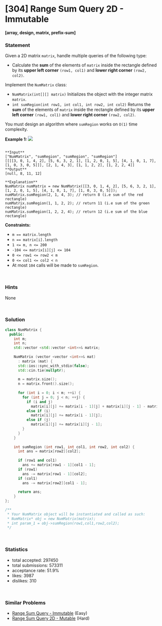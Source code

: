# [304] Range Sum Query 2D - Immutable

**[array, design, matrix, prefix-sum]**

### Statement

Given a 2D matrix `matrix`, handle multiple queries of the following type:

* Calculate the **sum** of the elements of `matrix` inside the rectangle defined by its **upper left corner** `(row1, col1)` and **lower right corner** `(row2, col2)`.



Implement the `NumMatrix` class:

* `NumMatrix(int[][] matrix)` Initializes the object with the integer matrix `matrix`.
* `int sumRegion(int row1, int col1, int row2, int col2)` Returns the **sum** of the elements of `matrix` inside the rectangle defined by its **upper left corner** `(row1, col1)` and **lower right corner** `(row2, col2)`.



You must design an algorithm where `sumRegion` works on `O(1)` time complexity.


**Example 1:**
![](https://assets.leetcode.com/uploads/2021/03/14/sum-grid.jpg)

```

**Input**
["NumMatrix", "sumRegion", "sumRegion", "sumRegion"]
[[[[3, 0, 1, 4, 2], [5, 6, 3, 2, 1], [1, 2, 0, 1, 5], [4, 1, 0, 1, 7], [1, 0, 3, 0, 5]]], [2, 1, 4, 3], [1, 1, 2, 2], [1, 2, 2, 4]]
**Output**
[null, 8, 11, 12]

**Explanation**
NumMatrix numMatrix = new NumMatrix([[3, 0, 1, 4, 2], [5, 6, 3, 2, 1], [1, 2, 0, 1, 5], [4, 1, 0, 1, 7], [1, 0, 3, 0, 5]]);
numMatrix.sumRegion(2, 1, 4, 3); // return 8 (i.e sum of the red rectangle)
numMatrix.sumRegion(1, 1, 2, 2); // return 11 (i.e sum of the green rectangle)
numMatrix.sumRegion(1, 2, 2, 4); // return 12 (i.e sum of the blue rectangle)

```

**Constraints:**
* `m == matrix.length`
* `n == matrix[i].length`
* `1 <= m, n <= 200`
* `-104 <= matrix[i][j] <= 104`
* `0 <= row1 <= row2 < m`
* `0 <= col1 <= col2 < n`
* At most `104` calls will be made to `sumRegion`.


<br>

### Hints

None

<br>

### Solution

```cpp
class NumMatrix {
  public:
    int m;
    int n;
    std::vector <std::vector <int>>& matrix;
  
    NumMatrix (vector <vector <int>>& mat)
      : matrix (mat) {
      std::ios::sync_with_stdio(false);
      std::cin.tie(nullptr);
        
      m = matrix.size();
      n = matrix.front().size();
      
      for (int i = 0; i < m; ++i) {
        for (int j = 0; j < n; ++j) {
          if (i and j)
            matrix[i][j] += matrix[i - 1][j] + matrix[i][j - 1] - matrix[i - 1][j - 1];
          else if (i)
            matrix[i][j] += matrix[i - 1][j];
          else if (j)
            matrix[i][j] += matrix[i][j - 1];
        }
      }
    }
    
    int sumRegion (int row1, int col1, int row2, int col2) {
      int ans = matrix[row2][col2];
      
      if (row1 and col1)
        ans += matrix[row1 - 1][col1 - 1];
      if (row1)
        ans -= matrix[row1 - 1][col2];
      if (col1)
        ans -= matrix[row2][col1 - 1];
      
      return ans;
    }
};

/**
 * Your NumMatrix object will be instantiated and called as such:
 * NumMatrix* obj = new NumMatrix(matrix);
 * int param_1 = obj->sumRegion(row1,col1,row2,col2);
 */
```

<br>

### Statistics

- total accepted: 297450
- total submissions: 573311
- acceptance rate: 51.9%
- likes: 3987
- dislikes: 310

<br>

### Similar Problems

- [Range Sum Query - Immutable](https://leetcode.com/problems/range-sum-query-immutable) (Easy)
- [Range Sum Query 2D - Mutable](https://leetcode.com/problems/range-sum-query-2d-mutable) (Hard)
